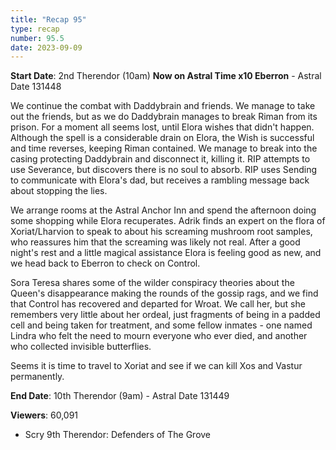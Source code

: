 ```yaml
---
title: "Recap 95"
type: recap
number: 95.5
date: 2023-09-09
---
```


**Start Date**:  2nd Therendor  (10am) **Now on Astral Time x10 Eberron** - Astral Date 131448

We continue the combat with Daddybrain and friends. We manage to take out the friends, but as we do Daddybrain manages to break Riman from its prison. For a moment all seems lost, until Elora wishes that didn't happen. Although the spell is a considerable drain on Elora, the Wish is successful and time reverses, keeping Riman contained. We manage to break into the casing protecting Daddybrain and disconnect it, killing it. RIP attempts to use Severance, but discovers there is no soul to absorb. RIP uses Sending to communicate with Elora's dad, but receives a rambling message back about stopping the lies.

We arrange rooms at the Astral Anchor Inn and spend the afternoon doing some shopping while Elora recuperates. Adrik finds an expert on the flora of Xoriat/Lharvion to speak to about his screaming mushroom root samples, who reassures him that the screaming was likely not real.  After a good night's rest and a little magical assistance Elora is feeling good as new, and we head back to Eberron to check on Control.

Sora Teresa shares some of the wilder conspiracy theories about the Queen's disappearance making the rounds of the gossip rags, and we find that Control has recovered and departed for Wroat.  We call her, but she remembers very little about her ordeal, just fragments of being in a padded cell and being taken for treatment, and some fellow inmates - one named Lindra who felt the need to mourn everyone who ever died, and another who collected invisible butterflies.

Seems it is time to travel to Xoriat and see if we can kill Xos and Vastur permanently.

**End Date**: 10th Therendor  (9am)  - Astral Date 131449

**Viewers**: 60,091
- Scry 9th Therendor: Defenders of The Grove
